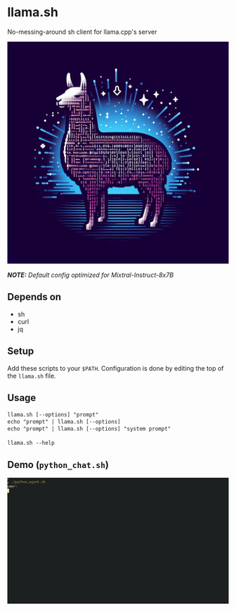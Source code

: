 # llama.sh
No-messing-around sh client for llama.cpp's server

![thanks bing!](https://raw.githubusercontent.com/m18coppola/llama.sh/main/assets/llama.sh_logo.jpeg)

_**NOTE:** Default config optimized for Mixtral-Instruct-8x7B_

## Depends on
* sh
* curl
* jq

## Setup
Add these scripts to your `$PATH`. Configuration is done by editing the top of the `llama.sh` file.

## Usage
```
llama.sh [--options] "prompt"
echo "prompt" | llama.sh [--options]
echo "prompt" | llama.sh [--options] "system prompt"

llama.sh --help
```

## Demo (`python_chat.sh`)
![You should probably read the code before executing it...](https://raw.githubusercontent.com/m18coppola/llama.sh/main/assets/python_agent.gif)
